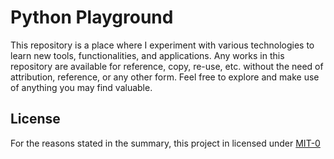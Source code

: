 # Python Playground

This repository is a place where I experiment with various technologies to learn new tools, functionalities, and
applications. Any works in this repository are available for reference, copy, re-use, etc. without the need of
attribution, reference, or any other form. Feel free to explore and make use of anything you may find valuable.

## License

For the reasons stated in the summary, this project in licensed under [MIT-0](license.txt)